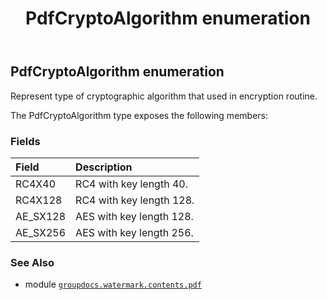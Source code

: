﻿---
title: PdfCryptoAlgorithm enumeration
second_title: GroupDocs.Watermark for Python via .NET API References
description: 
type: docs
url: /python-net/groupdocs.watermark.contents.pdf/pdfcryptoalgorithm/
is_root: false
weight: 250
---

## PdfCryptoAlgorithm enumeration

Represent type of cryptographic algorithm that used in encryption routine.



The PdfCryptoAlgorithm type exposes the following members:

### Fields
| Field | Description |
| :- | :- |
| RC4X40 | RC4 with key length 40. |
| RC4X128 | RC4 with key length 128. |
| AE_SX128 | AES with key length 128. |
| AE_SX256 | AES with key length 256. |



### See Also
* module [`groupdocs.watermark.contents.pdf`](..)
